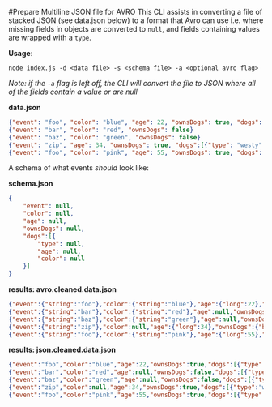 #Prepare Multiline JSON file for AVRO
This CLI assists in converting a file of stacked JSON (see data.json below) to a format that Avro can use i.e. where missing fields in objects are converted to `null`, and fields containing values are wrapped with a `type`.

**Usage**:

```node index.js -d <data file> -s <schema file> -a <optional avro flag>```

_Note: if the `-a` flag is left off, the CLI will convert the file to JSON where all of the fields contain a value or are null_

**data.json**
```json
{"event": "foo", "color": "blue", "age": 22, "ownsDogs": true, "dogs":[{"type": "korgi", "age": 6, "color": "gray"}]}
{"event": "bar", "color": "red", "ownsDogs": false}
{"event": "baz", "color": "green", "ownsDogs": false}
{"event": "zip", "age": 34, "ownsDogs": true, "dogs":[{"type": "westy", "color": "brown"}, {"type": "golden doodle", "age": 1, "color": "white"}]}
{"event": "foo", "color": "pink", "age": 55, "ownsDogs": true, "dogs":[{"type": "labra doodle", "age": 2}]}
```

A schema of what events _should_ look like:


**schema.json**
```json
{
    "event": null,
    "color": null,
    "age": null,
    "ownsDogs": null,
    "dogs":[{
        "type": null,
        "age": null,
        "color": null
    }]
}
```

**results: avro.cleaned.data.json**

```json
{"event":{"string":"foo"},"color":{"string":"blue"},"age":{"long":22},"ownsDogs":{"boolean":true},"dogs":[{"type":{"string":"korgi"},"age":{"long":6},"color":{"string":"gray"}}]}
{"event":{"string":"bar"},"color":{"string":"red"},"age":null,"ownsDogs":{"boolean":false},"dogs":[{"type":null,"age":null,"color":null}]}
{"event":{"string":"baz"},"color":{"string":"green"},"age":null,"ownsDogs":{"boolean":false},"dogs":[{"type":null,"age":null,"color":null}]}
{"event":{"string":"zip"},"color":null,"age":{"long":34},"ownsDogs":{"boolean":true},"dogs":[{"type":{"string":"westy"},"age":null,"color":{"string":"brown"}},{"type":{"string":"golden doodle"},"age":{"long":1},"color":{"string":"white"}}]}
{"event":{"string":"foo"},"color":{"string":"pink"},"age":{"long":55},"ownsDogs":{"boolean":true},"dogs":[{"type":{"string":"labra doodle"},"age":{"long":2},"color":null}]}
```

**results: json.cleaned.data.json**

```json
{"event":"foo","color":"blue","age":22,"ownsDogs":true,"dogs":[{"type":"korgi","age":6,"color":"gray"}],"car":{"type":"chevy","isAWD":true}}
{"event":"bar","color":"red","age":null,"ownsDogs":false,"dogs":[{"type":null,"age":null,"color":null}],"car":{"type":null,"isAWD":null}}
{"event":"baz","color":"green","age":null,"ownsDogs":false,"dogs":[{"type":null,"age":null,"color":null}],"car":{"type":"ford","isAWD":false}}
{"event":"zip","color":null,"age":34,"ownsDogs":true,"dogs":[{"type":"westy","age":null,"color":"brown"},{"type":"golden doodle","age":1,"color":"white"}],"car":{"type":null,"isAWD":null}}
{"event":"foo","color":"pink","age":55,"ownsDogs":true,"dogs":[{"type":"labra doodle","age":2,"color":null}],"car":{"type":null,"isAWD":null}}
```

